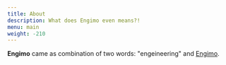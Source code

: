 ```yaml
---
title: About
description: What does Engimo even means?!
menu: main
weight: -210
---
```


**Engimo** came as combination of two words: "engeineering" and [Engimo](https://engimo.netlify.com/about/).

